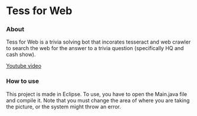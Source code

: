 # Tess for Web

### About

Tess for Web is a trivia solving bot that incorates tesseract and web crawler to search the web for the answer to a trivia question (specifically HQ and cash show). 

[Youtube video](https://www.youtube.com/watch?v=HRUf4fZt1Sw)

### How to use

This project is made in Eclipse. To use, you have to open the Main.java file and compile it. Note that you must change the area of where you are taking the picture, or the system might throw an error.
